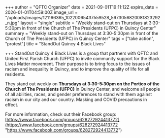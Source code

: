+++
author = "QFTC Organizer"
date = 2021-09-01T19:11:12Z
expire_date = 2026-01-01T04:59:00Z
image_url = "/uploads/images/121166365_10220065437559528_5673056820081823292_n.jpg"
layout = "single"
subtitle = "Weekly stand-out on Thursdays at 3:30-5:30pm in front of the Church of The Presidents (UFPC) in Quincy Center"
summary = "Weekly stand-out on Thursdays at 3:30-5:30pm in front of the Church of The Presidents (UFPC) in Quincy Center"
tags = ["take action", "protest"]
title = "StandOut Quincy 4 Black Lives"

+++
StandOut Quincy 4 Black Lives is a group that partners with QFTC and United First Parish Church (UFPC) to invite community support for the Black Lives Matter movement. Their purpose is to bring focus to the issues of racism and inequality in Quincy, and to improve the quality of life for all residents. 

They stand out weekly on **Thursdays at 3:30-5:30pm on the Portico of the Church of The Presidents (UFPC)** in Quincy Center, and welcome all people of all abilities, races, and gender preferences to stand with them against racism in our city and our country. Masking and COVID precautions in effect.

For more information, check out their Facebook group: [https://www.facebook.com/groups/628272924413772](https://www.facebook.com/groups/628272924413772 "https://www.facebook.com/groups/628272924413772")